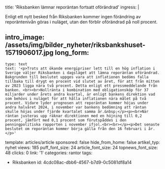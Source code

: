 title: 'Riksbanken lämnar reporäntan fortsatt oförändrad'
ingress: |
  <p>Enligt ett nytt besked från Riksbanken kommer ingen förändring av reporäntenivån göras i nuläget, utan den förblir oförändrad på noll procent.
  </p>
  
intro_image: /assets/img/bilder_nyheter/riksbankshuset-1571906017.jpg
long_form:
  -
    type: text
    text: '<p>Trots att ökande energipriser lett till en hög inflation i Sverige väljer Riksbanken i dagsläget att lämna reporäntan oförändrad. Bakgrunden till beslutet uppges vara att inflationen bedöms falla tillbaka till drygt en procent vid slutet av året, för att från mitten av 2023 ligga nära två procent. Detta enligt ett pressmeddelande från banken. <br><br>Nollränta i kombination med obligationsköp för 37 miljarder under årets andra kvartal, är enligt bankens direktion vad som behövs i nuläget för att hålla inflationen nära målet på två procent. Vidare lyder prognosen att reporäntan kommer höjas under andra halvåret 2024, i november var bankens bedömning att räntan skulle höjas under fjärde kvartalet samma år.&nbsp;</p><p><br>När räntan justeras upp räknar direktionen med en höjning till 0,2 procent, jämfört med 0,1 procent som förutspåddes i den penningpolitiska rapporten i november ifjol.<br><br></p><p>Det senaste beslutet om reporäntan kommer börja gälla från den 16 februari i år.</p>'
template: articles/article
sponsored: false
hide_from_home: false
artikel_typ: nyhet
views: 185
puff_font_size: 24
article_font_size: 24
topnews_font_size: 48
clicks: 0
link: '1'
categories: rantor
tags:
  - Riksbanken
id: 4cdc08ac-dbb6-4567-b7d9-0c5081df8a14
